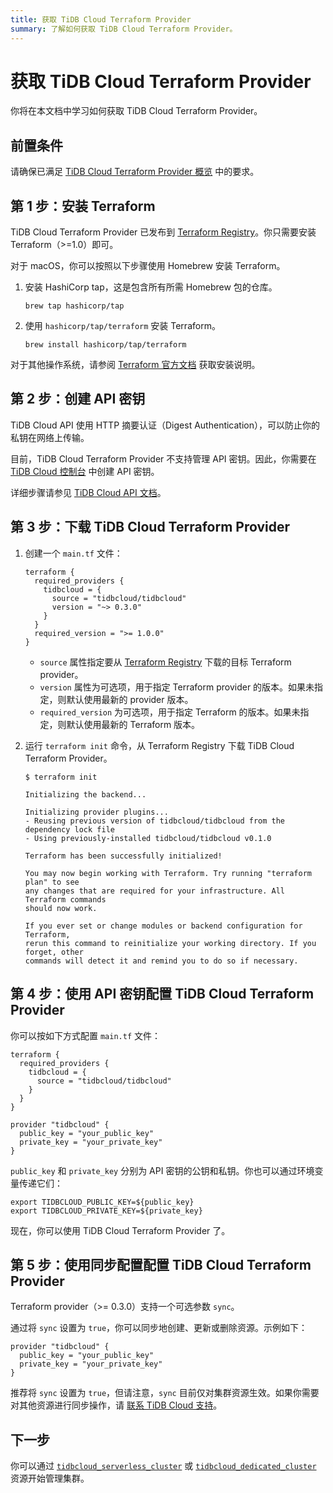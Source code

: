 ```yaml
---
title: 获取 TiDB Cloud Terraform Provider
summary: 了解如何获取 TiDB Cloud Terraform Provider。
---
```


# 获取 TiDB Cloud Terraform Provider

你将在本文档中学习如何获取 TiDB Cloud Terraform Provider。

## 前置条件

请确保已满足 [TiDB Cloud Terraform Provider 概览](/tidb-cloud/terraform-tidbcloud-provider-overview.md#requirements) 中的要求。

## 第 1 步：安装 Terraform

TiDB Cloud Terraform Provider 已发布到 [Terraform Registry](https://registry.terraform.io/)。你只需要安装 Terraform（>=1.0）即可。

对于 macOS，你可以按照以下步骤使用 Homebrew 安装 Terraform。

1. 安装 HashiCorp tap，这是包含所有所需 Homebrew 包的仓库。

    ```shell
    brew tap hashicorp/tap
    ```

2. 使用 `hashicorp/tap/terraform` 安装 Terraform。

    ```shell
    brew install hashicorp/tap/terraform
    ```

对于其他操作系统，请参阅 [Terraform 官方文档](https://learn.hashicorp.com/tutorials/terraform/install-cli) 获取安装说明。

## 第 2 步：创建 API 密钥

TiDB Cloud API 使用 HTTP 摘要认证（Digest Authentication），可以防止你的私钥在网络上传输。

目前，TiDB Cloud Terraform Provider 不支持管理 API 密钥。因此，你需要在 [TiDB Cloud 控制台](https://tidbcloud.com/project/clusters) 中创建 API 密钥。

详细步骤请参见 [TiDB Cloud API 文档](https://docs.pingcap.com/tidbcloud/api/v1beta#section/Authentication/API-Key-Management)。

## 第 3 步：下载 TiDB Cloud Terraform Provider

1. 创建一个 `main.tf` 文件：

   ```
   terraform {
     required_providers {
       tidbcloud = {
         source = "tidbcloud/tidbcloud"
         version = "~> 0.3.0"
       }
     }
     required_version = ">= 1.0.0"
   }
   ```

   - `source` 属性指定要从 [Terraform Registry](https://registry.terraform.io/) 下载的目标 Terraform provider。
   - `version` 属性为可选项，用于指定 Terraform provider 的版本。如果未指定，则默认使用最新的 provider 版本。
   - `required_version` 为可选项，用于指定 Terraform 的版本。如果未指定，则默认使用最新的 Terraform 版本。

2. 运行 `terraform init` 命令，从 Terraform Registry 下载 TiDB Cloud Terraform Provider。

   ```
   $ terraform init

   Initializing the backend...

   Initializing provider plugins...
   - Reusing previous version of tidbcloud/tidbcloud from the dependency lock file
   - Using previously-installed tidbcloud/tidbcloud v0.1.0

   Terraform has been successfully initialized!

   You may now begin working with Terraform. Try running "terraform plan" to see
   any changes that are required for your infrastructure. All Terraform commands
   should now work.

   If you ever set or change modules or backend configuration for Terraform,
   rerun this command to reinitialize your working directory. If you forget, other
   commands will detect it and remind you to do so if necessary.
   ```

## 第 4 步：使用 API 密钥配置 TiDB Cloud Terraform Provider

你可以按如下方式配置 `main.tf` 文件：

```
terraform {
  required_providers {
    tidbcloud = {
      source = "tidbcloud/tidbcloud"
    }
  }
}

provider "tidbcloud" {
  public_key = "your_public_key"
  private_key = "your_private_key"
}
```

`public_key` 和 `private_key` 分别为 API 密钥的公钥和私钥。你也可以通过环境变量传递它们：

```
export TIDBCLOUD_PUBLIC_KEY=${public_key}
export TIDBCLOUD_PRIVATE_KEY=${private_key}
```

现在，你可以使用 TiDB Cloud Terraform Provider 了。

## 第 5 步：使用同步配置配置 TiDB Cloud Terraform Provider

Terraform provider（>= 0.3.0）支持一个可选参数 `sync`。

通过将 `sync` 设置为 `true`，你可以同步地创建、更新或删除资源。示例如下：

```
provider "tidbcloud" {
  public_key = "your_public_key"
  private_key = "your_private_key"
}
```

推荐将 `sync` 设置为 `true`，但请注意，`sync` 目前仅对集群资源生效。如果你需要对其他资源进行同步操作，请 [联系 TiDB Cloud 支持](/tidb-cloud/tidb-cloud-support.md)。

## 下一步

你可以通过 [`tidbcloud_serverless_cluster`](/tidb-cloud/terraform-use-serverless-cluster-resource.md) 或 [`tidbcloud_dedicated_cluster`](/tidb-cloud/terraform-use-dedicated-cluster-resource.md) 资源开始管理集群。